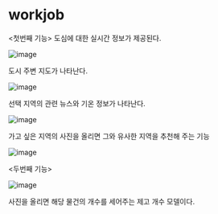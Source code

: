 # workjob
<첫번째 기능>
도심에 대한 실시간 정보가 제공된다.

![image](https://github.com/doubleleepark/workjob/assets/120009186/073403cc-4178-400d-b282-af372742d55a)

도시 주변 지도가 나타난다.

![image](https://github.com/doubleleepark/workjob/assets/120009186/9d979c27-167f-41fc-ad65-f2461e1e40b5)

선택 지역의 관련 뉴스와 기온 정보가 나타난다.

![image](https://github.com/doubleleepark/workjob/assets/120009186/b9329034-5278-41a9-a0b8-f06f6afdd8dd)

가고 싶은 지역의 사진을 올리면 그와 유사한 지역을 추천해 주는 기능

![image](https://github.com/doubleleepark/workjob/assets/120009186/16818af6-11af-4ff0-a4c8-890f45d533f3)

<두번째 기능>

![image](https://github.com/doubleleepark/workjob/assets/120009186/aa703b36-8a43-4fc5-9b30-af15b53843ce)

사진을 올리면 해당 물건의 개수를 세어주는 제고 개수 모델이다.
